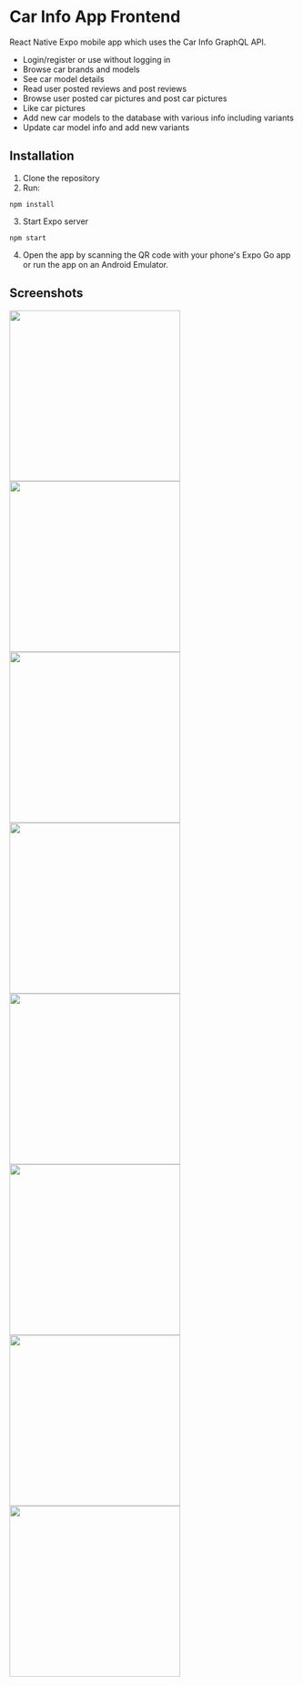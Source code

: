 # Car Info App Frontend

React Native Expo mobile app which uses the Car Info GraphQL API.

- Login/register or use without logging in
- Browse car brands and models
- See car model details
- Read user posted reviews and post reviews
- Browse user posted car pictures and post car pictures
- Like car pictures
- Add new car models to the database with various info including variants
- Update car model info and add new variants

## Installation

1. Clone the repository
2. Run:
```
npm install
```
3. Start Expo server
```
npm start
```
4. Open the app by scanning the QR code with your phone's Expo Go app or run the app on an Android Emulator.

## Screenshots

<img src="https://user-images.githubusercontent.com/64253189/167002888-86f2794b-5799-4528-9e05-97bb199508c8.jpg" width="300">
<img src="https://user-images.githubusercontent.com/64253189/167002906-f9e8a9d2-8ab3-4fd4-93b4-51262cbb0129.jpg" width="300">
<img src="https://user-images.githubusercontent.com/64253189/167002912-623a5d9f-db23-4153-b678-f1cb70088617.jpg" width="300">
<img src="https://user-images.githubusercontent.com/64253189/167002922-641f409e-c4d6-457e-82d8-d33d3def2cca.jpg" width="300">
<img src="https://user-images.githubusercontent.com/64253189/167002931-79c1f53e-0c13-44d0-8275-9536fa1ab1ec.jpg" width="300">
<img src="https://user-images.githubusercontent.com/64253189/167002937-832e242f-8568-4b2f-a02a-ef6683d7ef04.jpg" width="300">
<img src="https://user-images.githubusercontent.com/64253189/167002958-63ea3e0b-163e-4aa4-afc0-42555c87d4f6.jpg" width="300">
<img src="https://user-images.githubusercontent.com/64253189/167002946-7eab4a64-5909-4c90-b586-3a700ad99885.jpg" width="300">
